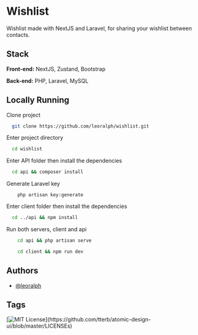 
# Wishlist

Wishlist made with NextJS and Laravel, for sharing your wishlist between contacts.


## Stack

**Front-end:** NextJS, Zustand, Bootstrap

**Back-end:** PHP, Laravel, MySQL


## Locally Running

Clone project

```bash
  git clone https://github.com/leoralph/wishlist.git
```

Enter project directory

```bash
  cd wishlist
```

Enter API folder then install the dependencies

```bash
  cd api && composer install
```

Generate Laravel key

```base
    php artisan key:generate
```

Enter client folder then install the dependencies

```bash
  cd ../api && npm install
```

Run both servers, client and api
```bash
    cd api && php artisan serve
```
```bash
    cd client && npm run dev
```


## Authors

- [@leoralph](https://www.github.com/leoralph)


## Tags

[![MIT License](https://img.shields.io/apm/l/atomic-design-ui.svg?)](https://github.com/tterb/atomic-design-ui/blob/master/LICENSEs)
